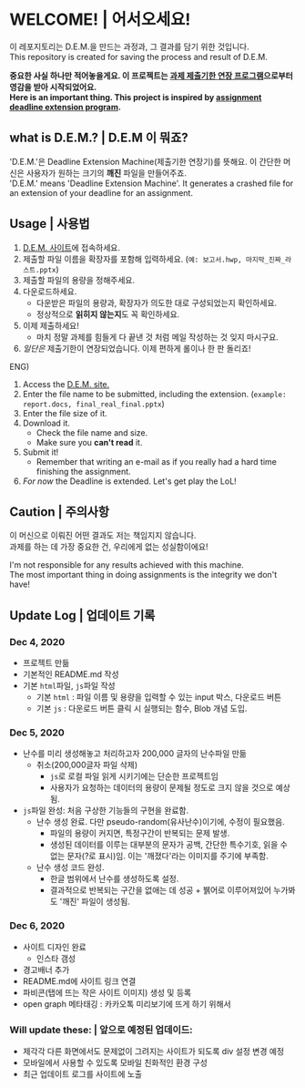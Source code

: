 # WELCOME! | 어서오세요!
이 레포지토리는 D.E.M.을 만드는 과정과, 그 결과를 담기 위한 것입니다.  
This repository is created for saving the process and result of D.E.M.  
  
**중요한 사실 하나만 적어놓을게요. 이 프로젝트는 [과제 제출기한 연장 프로그램](http://homework.lkl.kr/)으로부터 영감을 받아 시작되었어요.**  
**Here is an important thing. This project is inspired by [assignment deadline extension program](http://homework.lkl.kr/).**

## what is D.E.M.? | D.E.M 이 뭐죠?
'D.E.M.'은 Deadline Extension Machine(제출기한 연장기)를 뜻해요. 이 간단한 머신은 사용자가 원하는 크기의 **깨진** 파일을 만들어주죠.  
'D.E.M.' means 'Deadline Extension Machine'. It generates a crashed file for an extension of your deadline for an assignment.

## Usage | 사용법
1. [D.E.M. 사이트](https://hajun-myoung.github.io/project-dem/)에 접속하세요.
1. 제출할 파일 이름을 확장자를 포함해 입력하세요. (`예: 보고서.hwp, 마지막_진짜_라스트.pptx`)
1. 제출할 파일의 용량을 정해주세요.
1. 다운로드하세요.
    - 다운받은 파일의 용량과, 확장자가 의도한 대로 구성되었는지 확인하세요.
    - 정상적으로 **읽히지 않는지**도 꼭 확인하세요.
1. 이제 제출하세요!
    - 마치 정말 과제를 힘들게 다 끝낸 것 처럼 메일 작성하는 것 잊지 마시구요.
1. *일단은* 제출기한이 연장되었습니다. 이제 편하게 롤이나 한 판 돌리죠!

ENG)  
1. Access the [D.E.M. site.](https://hajun-myoung.github.io/project-dem/)
1. Enter the file name to be submitted, including the extension. (`example: report.docs, final_real_final.pptx`)
1. Enter the file size of it.
1. Download it.
    - Check the file name and size.
    - Make sure you **can't read** it.
1. Submit it!
    - Remember that writing an e-mail as if you really had a hard time finishing the assignment.
1. *For now* the Deadline is extended. Let's get play the LoL! 

## Caution | 주의사항
이 머신으로 이뤄진 어떤 결과도 저는 책임지지 않습니다.  
과제를 하는 데 가장 중요한 건, 우리에게 없는 성실함이에요!  
  
I'm not responsible for any results achieved with this machine.  
The most important thing in doing assignments is the integrity we don't have!


## Update Log | 업데이트 기록
### Dec 4, 2020
- 프로젝트 만듦
- 기본적인 README.md 작성
- 기본 `html`파일, `js`파일 작성
    - 기본 `html` : 파일 이름 및 용량을 입력할 수 있는 input 박스, 다운로드 버튼
    - 기본 `js` : 다운로드 버튼 클릭 시 실행되는 함수, Blob 개념 도입.

### Dec 5, 2020
- 난수를 미리 생성해놓고 처리하고자 200,000 글자의 난수파일 만듦
    - 취소(200,000글자 파일 삭제)
        - `js`로 로컬 파일 읽게 시키기에는 단순한 프로젝트임
        - 사용자가 요청하는 데이터의 용량이 문제될 정도로 크지 않을 것으로 예상됨.
- `js`파일 완성: 처음 구상한 기능들의 구현을 완료함.
    - 난수 생성 완료. 다만 pseudo-random(유사난수)이기에, 수정이 필요했음.
        - 파일의 용량이 커지면, 특정구간이 반복되는 문제 발생.
        - 생성된 데이터를 이루는 대부분의 문자가 공백, 간단한 특수기호, 읽을 수 없는 문자(?로 표시)임. 이는 '깨졌다'라는 이미지를 주기에 부족함.
    - 난수 생성 코드 완성.
        - 한글 범위에서 난수를 생성하도록 설정.
        - 결과적으로 반복되는 구간을 없애는 데 성공 + 뷁어로 이루어져있어 누가봐도 '깨진' 파일이 생성됨.

### Dec 6, 2020
- 사이트 디자인 완료
    - 인스타 갬성
- 경고배너 추가
- README.md에 사이트 링크 연결
- 파비콘(탭에 뜨는 작은 사이트 이미지) 생성 및 등록
- open graph 메타태깅 : 카카오톡 미리보기에 뜨게 하기 위해서

### Will update these: | 앞으로 예정된 업데이드:
- 제각각 다른 화면에서도 문제없이 그려지는 사이트가 되도록 div 설정 변경 예정
- 모바일에서 사용할 수 있도록 모바일 친화적인 환경 구성
- 최근 업데이트 로그를 사이트에 노출